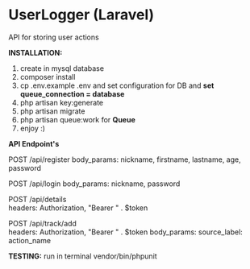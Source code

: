 # UserLogger (Laravel)
API for storing user actions

<b>INSTALLATION:</b>
1. create in mysql database
2. composer install
3. cp .env.example .env and set configuration for DB and <b>set queue_connection = database</b>
4. php artisan key:generate
5. php artisan migrate
6. php artisan queue:work for <b>Queue</b>
7. enjoy :)

<b>API Endpoint's</b>

POST /api/register 
body_params: nickname, firstname, lastname, age, password

POST /api/login 
body_params: nickname, password

POST /api/details  
headers: Authorization, "Bearer " . $token

POST /api/track/add  
headers: Authorization, "Bearer " . $token
body_params: source_label: action_name

<b>TESTING:</b>
run in terminal vendor/bin/phpunit 
